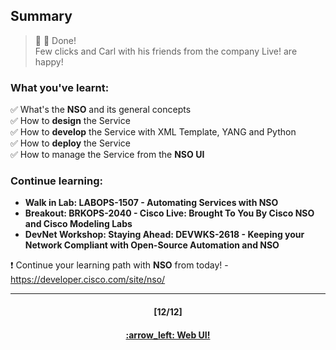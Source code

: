 ## Summary

> :clap: :tada: Done!  
> Few clicks and Carl with his friends from the company Live! are happy!

### What you've learnt:  
:white_check_mark:  What's the **NSO** and its general concepts  
:white_check_mark:  How to **design** the Service  
:white_check_mark:  How to **develop** the Service with XML Template, YANG and Python  
:white_check_mark:  How to **deploy** the Service  
:white_check_mark:  How to manage the Service from the **NSO UI** 

### Continue learning:
- **Walk in Lab: LABOPS-1507 - Automating Services with NSO**
- **Breakout: BRKOPS-2040 - Cisco Live: Brought To You By Cisco NSO and Cisco Modeling Labs**
- **DevNet Workshop: Staying Ahead: DEVWKS-2618 - Keeping your Network Compliant with Open-Source Automation and NSO**

:exclamation: Continue your learning path with **NSO** from today! - https://developer.cisco.com/site/nso/

---
<h4 align="center">[12/12]</h4>
<h4 align="center"> <a href="/readme/7b.md"> :arrow_left: Web UI! </a> </h4>

